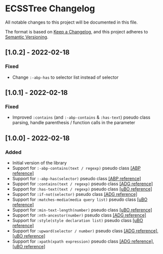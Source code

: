 # ECSSTree Changelog

All notable changes to this project will be documented in this file.

The format is based on [Keep a Changelog](https://keepachangelog.com/en/1.0.0/), and this project adheres to [Semantic Versioning](https://semver.org/spec/v2.0.0.html).

## [1.0.2] - 2022-02-18

### Fixed

- Change `:-abp-has` to selector list instead of selector

## [1.0.1] - 2022-02-18

### Fixed

- Improved `:contains` (and `:-abp-contains` & `:has-text`) pseudo class parsing, handle parenthesis / function calls in the parameter

## [1.0.0] - 2022-02-18

### Added

- Initial version of the library
- Support for `:-abp-contains(text / regexp)` pseudo class [[ABP reference]](https://help.adblockplus.org/hc/en-us/articles/360062733293#elemhide_css)
- Support for `:-abp-has(selector)` pseudo class [[ABP reference]](https://help.adblockplus.org/hc/en-us/articles/360062733293#elemhide_css)
- Support for `:contains(text / regexp)` pseudo class [[ADG reference]](https://github.com/AdguardTeam/ExtendedCss#extended-css-contains)
- Support for `:has-text(text / regexp)` pseudo class [[uBO reference]](https://github.com/gorhill/uBlock/wiki/Procedural-cosmetic-filters#subjecthas-textneedle)
- Support for `:if-not(selector)` pseudo class [[ADG reference]](https://github.com/AdguardTeam/ExtendedCss#extended-css-if-not)
- Support for `:matches-media(media query list)` pseudo class [[uBO reference]](https://github.com/gorhill/uBlock/wiki/Procedural-cosmetic-filters#subjectmatches-mediaarg)
- Support for `:min-text-length(number)` pseudo class [[uBO reference]](https://github.com/gorhill/uBlock/wiki/Procedural-cosmetic-filters#subjectmin-text-lengthn)
- Support for `:nth-ancestor(number)` pseudo class [[ADG reference]](https://github.com/AdguardTeam/ExtendedCss#extended-css-nth-ancestor)
- Support for `:style(style declaration list)` pseudo class [[uBO reference]](https://github.com/gorhill/uBlock/wiki/Static-filter-syntax#subjectstylearg)
- Support for `:upward(selector / number)` pseudo class [[ADG reference]](https://github.com/AdguardTeam/ExtendedCss#extended-css-upward), [[uBO reference]](https://github.com/gorhill/uBlock/wiki/Procedural-cosmetic-filters#subjectupwardarg)
- Support for `:xpath(xpath expression)` pseudo class [[ADG reference]](https://github.com/AdguardTeam/ExtendedCss#-pseudo-class-xpath), [[uBO reference]](https://github.com/gorhill/uBlock/wiki/Procedural-cosmetic-filters#subjectxpatharg)
